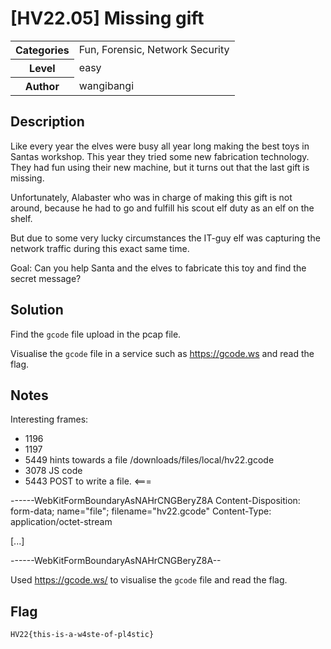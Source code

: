 # [HV22.05] Missing gift

<table>
  <tr>
    <th>Categories</th>
    <td>Fun, Forensic, Network Security</td>
  </tr>
  <tr>
    <th>Level</th>
    <td>easy</td>
  </tr>
  <tr>
    <th>Author</th>
    <td>wangibangi</td>
  </tr>
</table>

## Description
Like every year the elves were busy all year long making the best toys in Santas workshop. This year they tried some new fabrication technology. They had fun using their new machine, but it turns out that the last gift is missing.

Unfortunately, Alabaster who was in charge of making this gift is not around, because he had to go and fulfill his scout elf duty as an elf on the shelf.

But due to some very lucky circumstances the IT-guy elf was capturing the network traffic during this exact same time.

Goal:
Can you help Santa and the elves to fabricate this toy and find the secret message?

## Solution

Find the `gcode` file upload in the pcap file.

Visualise the `gcode` file in a service such as https://gcode.ws and read the flag.

## Notes
Interesting frames:
- 1196
- 1197
- 5449 hints towards a file /downloads/files/local/hv22.gcode
- 3078 JS code
- 5443 POST to write a file.  <===

------WebKitFormBoundaryAsNAHrCNGBeryZ8A
Content-Disposition: form-data; name="file"; filename="hv22.gcode"
Content-Type: application/octet-stream

[...]

------WebKitFormBoundaryAsNAHrCNGBeryZ8A--

Used https://gcode.ws/ to visualise the `gcode` file and read the flag.


## Flag
```
HV22{this-is-a-w4ste-of-pl4stic}
```

